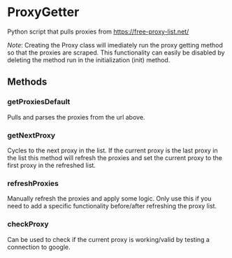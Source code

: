 # ProxyGetter
Python script that pulls proxies from https://free-proxy-list.net/

_Note_: Creating the Proxy class will imediately run the proxy getting method so that the proxies are scraped. This functionality can easily be disabled by deleting the method run in the initialization (init) method.

## Methods ##

### getProxiesDefault ###
Pulls and parses the proxies from the url above.

### getNextProxy ###
Cycles to the next proxy in the list. If the current proxy is the last proxy in the list this method will refresh the proxies and set the current proxy to the first proxy in the refreshed list.

### refreshProxies ###
Manually refresh the proxies and apply some logic. Only use this if you need to add a specific functionality before/after refreshing the proxy list.

### checkProxy ###
Can be used to check if the current proxy is working/valid by testing a connection to google.
